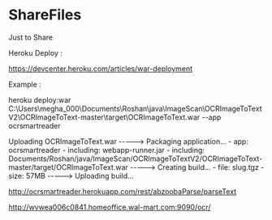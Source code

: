 # ShareFiles
Just to Share



Heroku Deploy :

https://devcenter.heroku.com/articles/war-deployment

Example :

heroku deploy:war C:\Users\megha_000\Documents\Roshan\java\ImageScan\OCRImageToTextV2\OCRImageToText-master\target\OCRImageToText.war --app ocrsmartreader


Uploading OCRImageToText.war
-----> Packaging application...
       - app: ocrsmartreader
       - including: webapp-runner.jar
       - including: Documents/Roshan/java/ImageScan/OCRImageToTextV2/OCRImageToText-master/target/OCRImageToText.war
-----> Creating build...
       - file: slug.tgz
       - size: 57MB
-----> Uploading build...



http://ocrsmartreader.herokuapp.com/rest/abzoobaParse/parseText

http://wvwea006c0841.homeoffice.wal-mart.com:9090/ocr/
